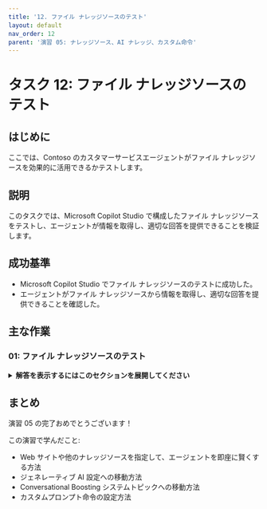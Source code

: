 ```yaml
---
title: '12. ファイル ナレッジソースのテスト'
layout: default
nav_order: 12
parent: '演習 05: ナレッジソース、AI ナレッジ、カスタム命令'
---
```


# タスク 12: ファイル ナレッジソースのテスト

## はじめに

ここでは、Contoso のカスタマーサービスエージェントがファイル ナレッジソースを効果的に活用できるかテストします。

## 説明

このタスクでは、Microsoft Copilot Studio で構成したファイル ナレッジソースをテストし、エージェントが情報を取得し、適切な回答を提供できることを検証します。

## 成功基準

-   Microsoft Copilot Studio でファイル ナレッジソースのテストに成功した。
-   エージェントがファイル ナレッジソースから情報を取得し、適切な回答を提供できることを確認した。

## 主な作業

### 01: ファイル ナレッジソースのテスト

<details markdown="block"> 
  <summary><strong>解答を表示するにはこのセクションを展開してください</strong></summary> 

1. 上部バーの **Knowledge** を選択します。

1. **Azure - Compliance Offerings** の **Status** が **Ready** になっていることを確認します。

	![ate8e4xi.jpg](../../media/ate8e4xi.jpg)
	
	{: .warning }
    > 進め方によってはインデックス作成に約25分かかる場合があります。
	>
	> このセクションは定期的に自動更新されますが、右上のリフレッシュボタンで手動更新も可能です。
	>
	> ![y6zb73ii.jpg](../../media/y6zb73ii.jpg)

1. **Test your agent** ペイン右上のリフレッシュアイコンを選択し、新しい会話を開始します。

1. ファイルに関連する質問をします:

	`Microsoft の異なる Azure クラウド環境について教えてください。`

	![0ilkh5st.jpg](../../media/0ilkh5st.jpg)

	{: .note }
    > アップロードした PDF がエージェントの回答の根拠として使われていることに注目してください。

---

{: .important } 
> ナレッジソースの構成後、エージェントを Teams で利用可能にするには公開が必要です:
>
> 1. Microsoft Copilot Studio からアプリパッケージ（ZIPファイル）をダウンロードします。**Channels** で **Download app** を選択。
> 1. Microsoft Teams の **Apps** セクションを開きます。
> 1. **Upload a custom app** を選択し、ZIP ファイルをアップロードします。
> 1. 適切な Teams チャンネルやユーザーにアプリを割り当てます。

</details>

## まとめ

演習 05 の完了おめでとうございます！

この演習で学んだこと:

-   Web サイトや他のナレッジソースを指定して、エージェントを即座に賢くする方法
-   ジェネレーティブ AI 設定への移動方法
-   Conversational Boosting システムトピックへの移動方法
-   カスタムプロンプト命令の設定方法